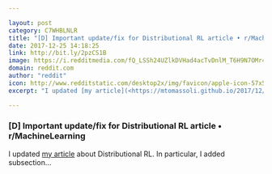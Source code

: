 ```yaml
---

layout: post
category: C7WHBLNLR
title: "[D] Important update/fix for Distributional RL article • r/MachineLearning"
date: 2017-12-25 14:18:25
link: http://bit.ly/2pzCS1B
image: https://i.redditmedia.com/fQ_LSSh24UZlkDVHad4acTvDnlM_T6H9N7OMr4s4wpM.jpg?w=320&s=3765ff2d679a7ef2523d343f5d621e33
domain: reddit.com
author: "reddit"
icon: http://www.redditstatic.com/desktop2x/img/favicon/apple-icon-57x57.png
excerpt: "I updated [my article](<https://mtomassoli.github.io/2017/12/08/distributional_rl/>) about Distributional RL. In particular, I added subsection..."

---
```


### [D] Important update/fix for Distributional RL article • r/MachineLearning

I updated [my article](<https://mtomassoli.github.io/2017/12/08/distributional_rl/>) about Distributional RL. In particular, I added subsection...